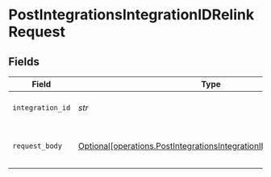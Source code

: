# PostIntegrationsIntegrationIDRelinkRequest


## Fields

| Field                                                                                                                                            | Type                                                                                                                                             | Required                                                                                                                                         | Description                                                                                                                                      | Example                                                                                                                                          |
| ------------------------------------------------------------------------------------------------------------------------------------------------ | ------------------------------------------------------------------------------------------------------------------------------------------------ | ------------------------------------------------------------------------------------------------------------------------------------------------ | ------------------------------------------------------------------------------------------------------------------------------------------------ | ------------------------------------------------------------------------------------------------------------------------------------------------ |
| `integration_id`                                                                                                                                 | *str*                                                                                                                                            | :heavy_check_mark:                                                                                                                               | POST /integrations/:integration_id/relink parameter                                                                                              |                                                                                                                                                  |
| `request_body`                                                                                                                                   | [Optional[operations.PostIntegrationsIntegrationIDRelinkRequestBody]](../../models/operations/postintegrationsintegrationidrelinkrequestbody.md) | :heavy_minus_sign:                                                                                                                               | POST /integrations/:integration_id/relink request body                                                                                           | {<br/>"language": "en"<br/>}                                                                                                                     |